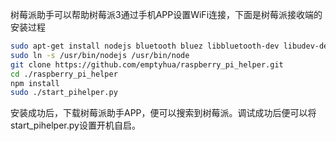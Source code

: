 树莓派助手可以帮助树莓派3通过手机APP设置WiFi连接，下面是树莓派接收端的安装过程
```bash
sudo apt-get install nodejs bluetooth bluez libbluetooth-dev libudev-dev
sudo ln -s /usr/bin/nodejs /usr/bin/node
git clone https://github.com/emptyhua/raspberry_pi_helper.git
cd ./raspberry_pi_helper
npm install
sudo ./start_pihelper.py
```
安装成功后，下载树莓派助手APP，便可以搜索到树莓派。调试成功后便可以将start_pihelper.py设置开机自启。
